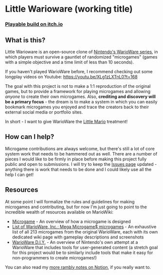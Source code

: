 # Little Warioware (working title)

### [Playable build on itch.io](https://iznaut.itch.io/little-warioware?password=newcylandia)

## What is this?
Little Warioware is an open-source clone of [Nintendo's WarioWare series](https://www.mariowiki.com/WarioWare_(series)), in which players must survive a gauntlet of randomized "microgames" (games with a simple objective and a time limit of less than 10 seconds).

If you haven't played WarioWare before, I recommend checking out some longplay videos on Youtube: https://youtu.be/XLg1zLXTnL0?t=168

The goal with this project is not to make a 1:1 reproduction of the original games, but to provide a framework for playing microgames and allowing _anyone_ to create their own microgames. Also, **crediting and discovery will be a primary focus** - the dream is to make a system in which you can easily bookmark microgames you enjoyed and trace the creators back to their external social media or portfolio sites.

In short - I want to give WarioWare the [Little Mario](https://github.com/a-little-org-called-mario/a-little-game-called-mario) treatment!

## How can I help?
Microgame contributions are always welcome, but there's still a lot of core system work that needs to be hammered out as well. There are a number of pieces I would like to be firmly in place before making this project fully public and open to submissions. I will try to keep the [Issues page](https://github.com/iznaut/little-warioware/issues) updated - anything there is work that needs to be done and I could likely use all the help I can get!

## Resources
At some point I will formalize the rules and guidelines for making microgames and contributing, but for now I'm just going to point to the incredible wealth of resources available on MarioWiki:

- [Microgame](https://www.mariowiki.com/Microgame) - An overview of how a microgame is designed  
- [List of WarioWare, Inc.: Mega Microgame$ microgames](https://www.mariowiki.com/List_of_WarioWare,_Inc.:_Mega_Microgame$!_microgames) - An exhaustive list of all 213 microgames from the original WarioWare, each with its own dedicated wiki page with gameplay descriptions and screenshots  
- [WarioWare D.I.Y.](https://www.mariowiki.com/WarioWare:_D.I.Y.) - An overview of Nintendo's own attempt at a WarioWare that includes tools for user-generated content (a stretch goal for this project would be to similarly include tools that make it easy for non-programmers to create microgames!)

You can also read my [more rambly notes on Notion](https://iznaut.notion.site/Little-Warioware-c289be2b77fe4b478a5bf1ad66cef8b5), if you really want to.
